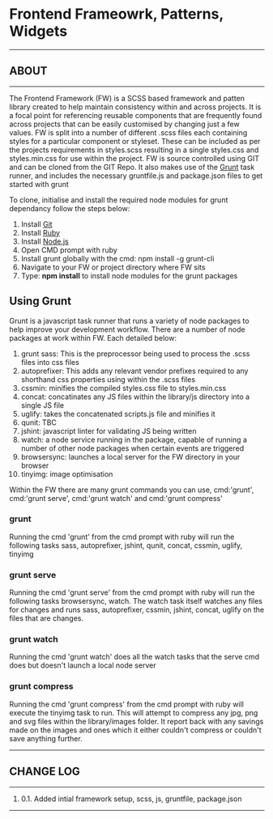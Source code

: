 # Frontend Frameowrk, Patterns, Widgets

************
## ABOUT
************

The Frontend Framework (FW) is a SCSS based framework and patten library created to help maintain consistency within and across projects. It is a focal point for referencing reusable components that are frequently found across projects that can be easily customised by changing just a few values.
FW is split into a number of different .scss files each containing styles for a particular component or styleset. These can be included as per the projects requirements in styles.scss resulting in a single styles.css and styles.min.css for use within the project.
FW is source controlled using GIT and can be cloned from the GIT Repo.
It also makes use of the [Grunt](http://gruntjs.com/) task runner, and includes the necessary gruntfile.js and package.json files to get started with grunt

To clone, initialise and install the required node modules for grunt dependancy follow the steps below:

1. Install [Git](https://git-scm.com/book/en/v2/Getting-Started-Installing-Git)
2. Install [Ruby](https://www.ruby-lang.org/en/documentation/installation/)
3. Install [Node.js](https://nodejs.org/en/download/)
4. Open CMD prompt with ruby
5. Install grunt globally with the cmd: npm install -g grunt-cli
6. Navigate to your FW or project directory where FW sits
7. Type: **npm install** to install node modules for the grunt packages

## Using Grunt
Grunt is a javascript task runner that runs a variety of node packages to help improve your development workflow.
There are a number of node packages at work within FW. Each detailed below:

1. grunt sass: This is the preprocessor being used to process the .scss files into css files
2. autoprefixer: This adds any relevant vendor prefixes required to any shorthand css properties using within the .scss files
3. cssmin: minifies the compiled styles.css file to styles.min.css
4. concat: concatinates any JS files within the library/js directory into a single JS file
5. uglify: takes the concatenated scripts.js file and minifies it
6. qunit: TBC
7. jshint: javascript linter for validating JS being written
8. watch: a node service running in the package, capable of running a number of other node packages when certain events are triggered
9. browsersync: launches a local server for the FW directory in your browser
10. tinyimg: image optimisation

Within the FW there are many grunt commands you can use, cmd:'grunt', cmd:'grunt serve', cmd:'grunt watch' and cmd:'grunt compress'
### grunt
Running the cmd 'grunt' from the cmd prompt with ruby will run the following tasks sass, autoprefixer, jshint, qunit, concat, cssmin, uglify, tinyimg
### grunt serve
Running the cmd 'grunt serve' from the cmd prompt with ruby will run the following tasks browsersync, watch. The watch task itself watches any files for changes and runs sass, autoprefixer, cssmin, jshint, concat, uglify on the files that are changes.
### grunt watch
Running the cmd 'grunt watch' does all the watch tasks that the serve cmd does but doesn't launch a local node server
### grunt compress
Running the cmd 'grunt compress' from the cmd prompt with ruby will execute the tinyimg task to run. This will attempt to compress any jpg, png and svg files within the library/images folder. It report back with any savings made on the images and ones which it either couldn't compress or couldn't save anything further.


************
## CHANGE LOG
************
1. 0.1. Added intial framework setup, scss, js, gruntfile, package.json
************
